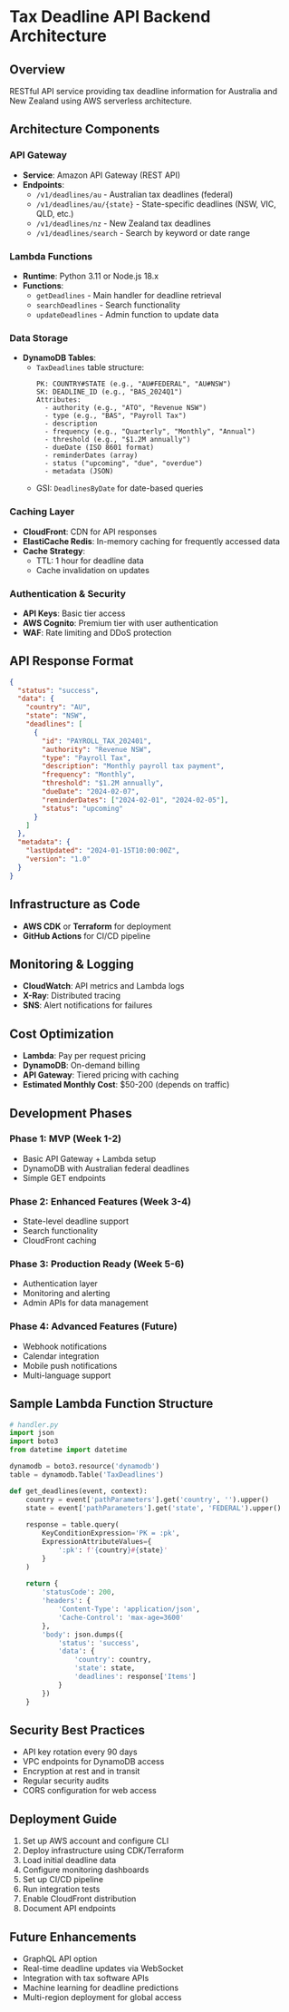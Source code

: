 # Tax Deadline API Backend Architecture

## Overview
RESTful API service providing tax deadline information for Australia and New Zealand using AWS serverless architecture.

## Architecture Components

### API Gateway
- **Service**: Amazon API Gateway (REST API)
- **Endpoints**:
  - `/v1/deadlines/au` - Australian tax deadlines (federal)
  - `/v1/deadlines/au/{state}` - State-specific deadlines (NSW, VIC, QLD, etc.)
  - `/v1/deadlines/nz` - New Zealand tax deadlines
  - `/v1/deadlines/search` - Search by keyword or date range

### Lambda Functions
- **Runtime**: Python 3.11 or Node.js 18.x
- **Functions**:
  - `getDeadlines` - Main handler for deadline retrieval
  - `searchDeadlines` - Search functionality
  - `updateDeadlines` - Admin function to update data

### Data Storage
- **DynamoDB Tables**:
  - `TaxDeadlines` table structure:
    ```
    PK: COUNTRY#STATE (e.g., "AU#FEDERAL", "AU#NSW")
    SK: DEADLINE_ID (e.g., "BAS_2024Q1")
    Attributes:
      - authority (e.g., "ATO", "Revenue NSW")
      - type (e.g., "BAS", "Payroll Tax")
      - description
      - frequency (e.g., "Quarterly", "Monthly", "Annual")
      - threshold (e.g., "$1.2M annually")
      - dueDate (ISO 8601 format)
      - reminderDates (array)
      - status ("upcoming", "due", "overdue")
      - metadata (JSON)
    ```
  - GSI: `DeadlinesByDate` for date-based queries

### Caching Layer
- **CloudFront**: CDN for API responses
- **ElastiCache Redis**: In-memory caching for frequently accessed data
- **Cache Strategy**: 
  - TTL: 1 hour for deadline data
  - Cache invalidation on updates

### Authentication & Security
- **API Keys**: Basic tier access
- **AWS Cognito**: Premium tier with user authentication
- **WAF**: Rate limiting and DDoS protection

## API Response Format

```json
{
  "status": "success",
  "data": {
    "country": "AU",
    "state": "NSW",
    "deadlines": [
      {
        "id": "PAYROLL_TAX_202401",
        "authority": "Revenue NSW",
        "type": "Payroll Tax",
        "description": "Monthly payroll tax payment",
        "frequency": "Monthly",
        "threshold": "$1.2M annually",
        "dueDate": "2024-02-07",
        "reminderDates": ["2024-02-01", "2024-02-05"],
        "status": "upcoming"
      }
    ]
  },
  "metadata": {
    "lastUpdated": "2024-01-15T10:00:00Z",
    "version": "1.0"
  }
}
```

## Infrastructure as Code
- **AWS CDK** or **Terraform** for deployment
- **GitHub Actions** for CI/CD pipeline

## Monitoring & Logging
- **CloudWatch**: API metrics and Lambda logs
- **X-Ray**: Distributed tracing
- **SNS**: Alert notifications for failures

## Cost Optimization
- **Lambda**: Pay per request pricing
- **DynamoDB**: On-demand billing
- **API Gateway**: Tiered pricing with caching
- **Estimated Monthly Cost**: $50-200 (depends on traffic)

## Development Phases

### Phase 1: MVP (Week 1-2)
- Basic API Gateway + Lambda setup
- DynamoDB with Australian federal deadlines
- Simple GET endpoints

### Phase 2: Enhanced Features (Week 3-4)
- State-level deadline support
- Search functionality
- CloudFront caching

### Phase 3: Production Ready (Week 5-6)
- Authentication layer
- Monitoring and alerting
- Admin APIs for data management

### Phase 4: Advanced Features (Future)
- Webhook notifications
- Calendar integration
- Mobile push notifications
- Multi-language support

## Sample Lambda Function Structure

```python
# handler.py
import json
import boto3
from datetime import datetime

dynamodb = boto3.resource('dynamodb')
table = dynamodb.Table('TaxDeadlines')

def get_deadlines(event, context):
    country = event['pathParameters'].get('country', '').upper()
    state = event['pathParameters'].get('state', 'FEDERAL').upper()
    
    response = table.query(
        KeyConditionExpression='PK = :pk',
        ExpressionAttributeValues={
            ':pk': f'{country}#{state}'
        }
    )
    
    return {
        'statusCode': 200,
        'headers': {
            'Content-Type': 'application/json',
            'Cache-Control': 'max-age=3600'
        },
        'body': json.dumps({
            'status': 'success',
            'data': {
                'country': country,
                'state': state,
                'deadlines': response['Items']
            }
        })
    }
```

## Security Best Practices
- API key rotation every 90 days
- VPC endpoints for DynamoDB access
- Encryption at rest and in transit
- Regular security audits
- CORS configuration for web access

## Deployment Guide
1. Set up AWS account and configure CLI
2. Deploy infrastructure using CDK/Terraform
3. Load initial deadline data
4. Configure monitoring dashboards
5. Set up CI/CD pipeline
6. Run integration tests
7. Enable CloudFront distribution
8. Document API endpoints

## Future Enhancements
- GraphQL API option
- Real-time deadline updates via WebSocket
- Integration with tax software APIs
- Machine learning for deadline predictions
- Multi-region deployment for global access